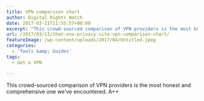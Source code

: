 ```yaml
---
title: VPN comparison chart
author: Digital Rights Watch
date: 2017-03-11T11:55:57+00:00
excerpt: "This crowd-sourced comparison of VPN providers is the most honest and comprehensive one we've encountered. A++"
url: /2017/03/11/that-one-privacy-site-vpn-comparison-chart/
featureImage: /wp-content/uploads/2017/04/Untitled.jpeg
categories:
  - 'Tools &amp; Guides'
tags:
  - Get a VPN

---
```

This crowd-sourced comparison of VPN providers is the most honest and comprehensive one we&#8217;ve encountered. A++
